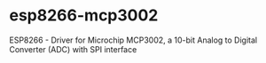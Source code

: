 # esp8266-mcp3002
ESP8266 - Driver for Microchip MCP3002, a 10-bit Analog to Digital Converter (ADC) with SPI interface
